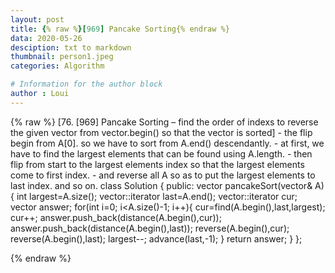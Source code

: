 ```yaml
---
layout: post
title: {% raw %}[969] Pancake Sorting{% endraw %}
data: 2020-05-26
desciption: txt to markdown
thumbnail: person1.jpeg
categories: Algorithm

# Information for the author block
author : Loui
---
```


{% raw %}
	﻿[76. [969] Pancake Sorting – find the order of indexs to reverse the given vector from vector.begin() so that the vector is sorted]
	- the flip begin from A[0]. so we have to sort from A.end() descendantly.
	- at first, we have to find the largest elements that can be found using A.length.
	- then flip from start to the largest elements index so that the largest elements come to first index.
	- and reverse all A so as to put the largest elements to last index. and so on.
	class Solution {
	public:
	    vector<int> pancakeSort(vector<int>& A) {
	        int largest=A.size();
	        vector<int>::iterator last=A.end();
	        vector<int>::iterator cur;
	        vector<int> answer;
	        for(int i=0; i<A.size()-1; i++){
	            cur=find(A.begin(),last,largest);
	            cur++;
	            answer.push_back(distance(A.begin(),cur));
	            answer.push_back(distance(A.begin(),last));
	            reverse(A.begin(),cur);
	            reverse(A.begin(),last);
	            largest--;
	            advance(last,-1);
	        }
	        return answer;
	    }
	};
	
{% endraw %}
